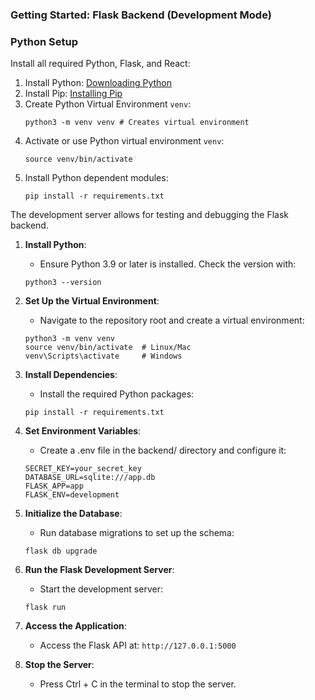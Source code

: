 ### Getting Started: Flask Backend (Development Mode)

### Python Setup

Install all required Python, Flask, and React:

1. Install Python: [Downloading Python](https://wiki.python.org/moin/BeginnersGuide/Download)
2. Install Pip: [Installing Pip](https://pip.pypa.io/en/stable/installation/#installation)
4. Create Python Virtual Environment `venv`:
    ```shell
    python3 -m venv venv # Creates virtual environment
    ```
5. Activate or use Python virtual environment `venv`:
    ```shell
    source venv/bin/activate
    ```
6. Install Python dependent modules:
    ```shell
    pip install -r requirements.txt
    ```

The development server allows for testing and debugging the Flask backend.

1. **Install Python**:
    * Ensure Python 3.9 or later is installed. Check the version with:
   ```shell
   python3 --version
   ```
2. **Set Up the Virtual Environment**:
    * Navigate to the repository root and create a virtual environment:
   ```shell
   python3 -m venv venv
   source venv/bin/activate  # Linux/Mac
   venv\Scripts\activate     # Windows
   ```
3. **Install Dependencies**:
    * Install the required Python packages:
   ```shell
   pip install -r requirements.txt
   ```
4. **Set Environment Variables**:
    * Create a .env file in the backend/ directory and configure it:
   ```shell
   SECRET_KEY=your_secret_key
   DATABASE_URL=sqlite:///app.db
   FLASK_APP=app
   FLASK_ENV=development
   ```
5. **Initialize the Database**:
    * Run database migrations to set up the schema:
   ```shell
   flask db upgrade
   ```
6. **Run the Flask Development Server**:
    * Start the development server:
   ```shell
   flask run
   ```

7. **Access the Application**:
    * Access the Flask API at: `http://127.0.0.1:5000`

8. **Stop the Server**:
    * Press Ctrl + C in the terminal to stop the server.